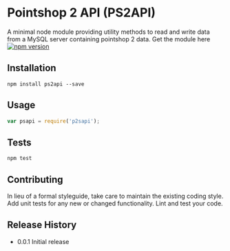 Pointshop 2 API (PS2API)
=========

A minimal node module providing utility methods to read and write data from a MySQL server containing pointshop 2 data. Get the module here [![npm version](https://badge.fury.io/js/ps2api.svg)](https://badge.fury.io/js/ps2api)


## Installation

```shell
npm install ps2api --save
```

## Usage

```js
var psapi = require('p2sapi');
```

## Tests

```shell
npm test
```

## Contributing

In lieu of a formal styleguide, take care to maintain the existing coding style.
Add unit tests for any new or changed functionality. Lint and test your code.

## Release History

* 0.0.1 Initial release
